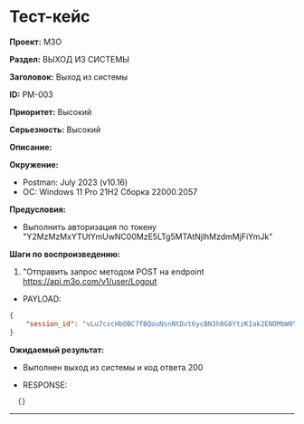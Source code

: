 # Тест-кейс

**Проект:** M3O

**Раздел:** ВЫХОД ИЗ СИСТЕМЫ

**Заголовок:** Выход из системы

**ID:** PM-003

 **Приоритет:** Высокий

 **Серьезность:** Высокий

**Описание:**

**Окружение:**  

* Postman: July 2023 (v10.16)
* OC: Windows 11 Pro 21H2 Сборка 22000.2057

**Предусловия:**

* Выполнить авторизация по токену "Y2MzMzMxYTUtYmUwNC00MzE5LTg5MTAtNjlhMzdmMjFiYmJk"

**Шаги по воспроизведению:**

1. "Отправить запрос методом POST на endpoint <https://api.m3o.com/v1/user/Logout>  

* PAYLOAD:

```json
{
    "session_id": "vLu7cvcHbOBC7fBQouNsnNtDvt6ycBN3h0G8YtzKIak2ENOMbW0YIBCmMqpeMoGMgK97WY6ZWS6BH8ghgI7GsLHQRURoj3ZNuwPg75o9iIsSOZQyVGJZo1DD3Hhd9fUu"
}
```

**Ожидаемый результат:**

* Выполнен выход из системы и код ответа 200

* RESPONSE:

```json
  {}
```

---
